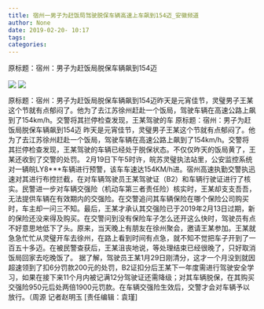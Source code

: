 ```yaml
---
title: 宿州一男子为赶饭局驾驶脱保车辆高速上车飙到154迈_安徽频道
author: None
date: 2019-02-20- 10:17
tags: 
categories: 
---
```

原标题：宿州：男子为赶饭局脱保车辆飙到154迈
<!-- more -->
                
<img align="center" border="0" src="http://p1.ifengimg.com/a/2019_08/e91c01691b7005b_size95_w700_h933.jpg" />
                
<img align="center" border="0" src="http://p2.ifengimg.com/a/2016/0810/204c433878d5cf9size1_w16_h16.png" />
            
原标题：宿州：男子为赶饭局脱保车辆飙到154迈昨天是元宵佳节，灵璧男子王某这个节就有点郁闷了。他为了去江苏徐州赶赴一个饭局，驾驶车辆在高速公路上飙到了154km/h。交警将其拦停检查发现，王某驾驶的车
原标题：宿州：男子为赶饭局脱保车辆飙到154迈
昨天是元宵佳节，灵璧男子王某这个节就有点郁闷了。他为了去江苏徐州赶赴一个饭局，驾驶车辆在高速公路上飙到了154km/h。交警将其拦停检查发现，王某驾驶的车辆已经处于脱保状态。不仅仅昨天的饭局黄了，王某还收到了交警的处罚。
2月19日下午5时许，皖苏灵璧执法站里，公安监控系统对一辆皖LY8***车辆进行预警，该车车速达154KM/h进。宿州高速执勤交警执迅速对其进行布控拦截，在对车辆驾驶员王某驾驶证（B2）和车辆行驶证进行了核实。民警进一步对车辆交强险（机动车第三者责任险）核实时，王某却支支吾吾，无法提供车辆在有效期内的交强险。在交警追问其车辆保险在哪个保险公司购买时，车主却一问三不知。最后，王某才承认其交强险已于2019年2月13日过期，新的保险还没来得及购买。在交警问到没有保险车子怎么还开这么快时，驾驶员有点不好意思地低下了头。原来，当天晚上有朋友在徐州聚会，邀请王某参加。王某就急急忙忙从灵璧开车去徐州，在路上看到时间有点急，就不知不觉把车子开到了一百五十多迈。在被民警查获后，王某沮丧地说，等处理结束已经很晚了，只好取消饭局回家去吃晚饭了。
据了解，驾驶员王某1月29日刚清分，这才一个月没到就因超速领到了扣6分罚款200元的处罚，B2证扣分后王某下一年度需进行驾驶安全学习，如果在接下来11个月内被记满12分驾驶证还需降级；对其车辆脱保，在其购买交强险950元后处两倍1900元罚款。在车辆交强险生效后，交警才会对车辆予以放行。（周源 记者赵明玉
[责任编辑：袁瑾]
            
